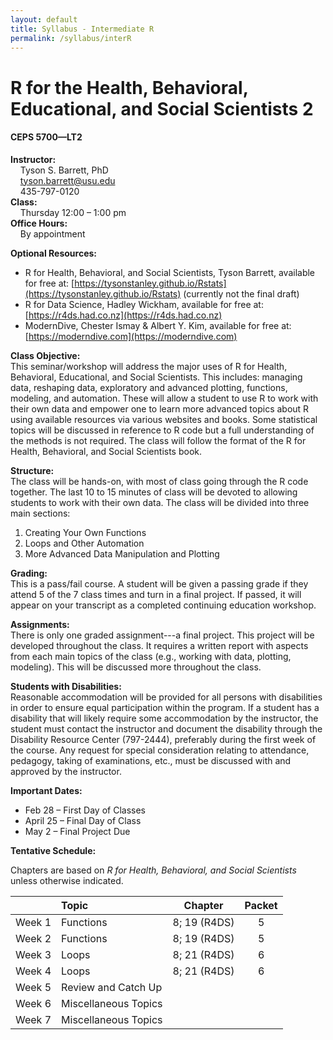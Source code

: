 ```yaml
---
layout: default
title: Syllabus - Intermediate R
permalink: /syllabus/interR
---
```


# R for the Health, Behavioral, Educational, and Social Scientists 2
#### CEPS 5700—LT2

**Instructor:** <br>
&nbsp; &nbsp; Tyson S. Barrett, PhD <br>
&nbsp; &nbsp; tyson.barrett@usu.edu <br>
&nbsp; &nbsp; 435-797-0120 <br>
**Class:** <br>
&nbsp; &nbsp; Thursday 12:00 – 1:00 pm <br>
**Office Hours:** <br>
&nbsp; &nbsp; By appointment


**Optional Resources:** 

-	R for Health, Behavioral, and Social Scientists, Tyson Barrett, available for free at: [https://tysonstanley.github.io/Rstats](https://tysonstanley.github.io/Rstats) (currently not the final draft)
- R for Data Science, Hadley Wickham, available for free at: [https://r4ds.had.co.nz](https://r4ds.had.co.nz)
- ModernDive, Chester Ismay & Albert Y. Kim, available for free at: [https://moderndive.com](https://moderndive.com)

**Class Objective:** <br>
This seminar/workshop will address the major uses of R for Health, Behavioral, Educational, and Social Scientists. This includes: managing data, reshaping data, exploratory and advanced plotting, functions, modeling, and automation. These will allow a student to use R to work with their own data and empower one to learn more advanced topics about R using available resources via various websites and books. Some statistical topics will be discussed in reference to R code but a full understanding of the methods is not required. The class will follow the format of the R for Health, Behavioral, and Social Scientists book.

**Structure:** <br>
The class will be hands-on, with most of class going through the R code together. The last 10 to 15 minutes of class will be devoted to allowing students to work with their own data. The class will be divided into three main sections:

1. Creating Your Own Functions
2. Loops and Other Automation
3. More Advanced Data Manipulation and Plotting

**Grading:** <br>
This is a pass/fail course. A student will be given a passing grade if they attend 5 of the 7 class times and turn in a final project. If passed, it will appear on your transcript as a completed continuing education workshop.

**Assignments:** <br>
There is only one graded assignment---a final project. This project will be developed throughout the class. It requires a written report with aspects from each main topics of the class (e.g., working with data, plotting, modeling). This will be discussed more throughout the class.

**Students with Disabilities:** <br> 
Reasonable accommodation will be provided for all persons with disabilities in order to ensure equal participation within the program. If a student has a disability that will likely require some accommodation by the instructor, the student must contact the instructor and document the disability through the Disability Resource Center (797-2444), preferably during the first week of the course. Any request for special consideration relating to attendance, pedagogy, taking of examinations, etc., must be discussed with and approved by the instructor. 

**Important Dates:** <br>

- Feb 28 – First Day of Classes
-	April 25 – Final Day of Class
-	May 2 – Final Project Due

**Tentative Schedule:**

Chapters are based on *R for Health, Behavioral, and Social Scientists* unless otherwise indicated.

| &nbsp;  |     Topic               | Chapter        | Packet
|---------|:------------------------|:--------------:|:-------:
| Week 1  | Functions               | 8; 19 (R4DS)   | 5
| Week 2  | Functions               | 8; 19 (R4DS)   | 5
| Week 3  | Loops                   | 8; 21 (R4DS)   | 6
| Week 4  | Loops                   | 8; 21 (R4DS)   | 6
| Week 5  | Review and Catch Up     | &nbsp;         | &nbsp;
| Week 6  | Miscellaneous Topics    | &nbsp;         | &nbsp;
| Week 7  | Miscellaneous Topics    | &nbsp;         | &nbsp;


